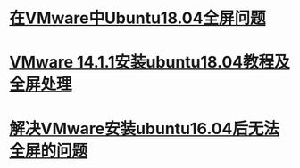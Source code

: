 # [在VMware中Ubuntu18.04全屏问题](https://blog.csdn.net/dexianliang/article/details/80921925)
# [VMware 14.1.1安装ubuntu18.04教程及全屏处理](https://jingyan.baidu.com/article/ca00d56c2b5257e99febcf41.html)
# [解决VMware安装ubuntu16.04后无法全屏的问题](http://www.cnblogs.com/feifanrensheng/p/8664751.html)

